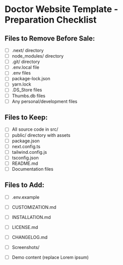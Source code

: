 # Doctor Website Template - Preparation Checklist

## Files to Remove Before Sale:
- [ ] .next/ directory
- [ ] node_modules/ directory
- [ ] .git/ directory
- [ ] .env.local file
- [ ] .env files
- [ ] package-lock.json
- [ ] yarn.lock
- [ ] .DS_Store files
- [ ] Thumbs.db files
- [ ] Any personal/development files

## Files to Keep:
- [ ] All source code in src/
- [ ] public/ directory with assets
- [ ] package.json
- [ ] next.config.ts
- [ ] tailwind.config.js
- [ ] tsconfig.json
- [ ] README.md
- [ ] Documentation files

## Files to Add:
- [ ] .env.example
- [ ] CUSTOMIZATION.md
- [ ] INSTALLATION.md
- [ ] LICENSE.md
- [ ] CHANGELOG.md
- [ ] Screenshots/
- [ ] Demo content (replace Lorem ipsum)

